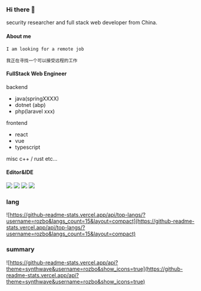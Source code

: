 ### Hi there 👋

security researcher and full stack web developer from China.

#### About me
```
I am looking for a remote job

我正在寻找一个可以接受远程的工作
```
#### FullStack Web Engineer
backend
* java(springXXXX)
* dotnet (abp)
* php(laravel xxx)

frontend
* react
* vue
* typescript

misc
c++ / rust etc...



#### Editor&IDE
[![](https://img.shields.io/badge/Editor-vim-019733?style=flat-square&logo=Vim)](https://www.vim.org/)
[![](https://img.shields.io/badge/Editor-NeoVim-51a143?style=flat-square&logo=Neovim)](https://www.neovim.io/)
[![](https://img.shields.io/badge/IDE-JetBrains-714587?style=flat-square&logo=JetBrains)](https://www.jetbrains.com/?from=puck)
[![](https://img.shields.io/badge/IDE-Visual%20Studio%20Code-blue?style=flat-square&logo=Visual-Studio-Code)](https://code.visualstudio.com/)

### lang
![https://github-readme-stats.vercel.app/api/top-langs/?username=rozbo&langs_count=15&layout=compact](https://github-readme-stats.vercel.app/api/top-langs/?username=rozbo&langs_count=15&layout=compact)

### summary
![https://github-readme-stats.vercel.app/api?theme=synthwave&username=rozbo&show_icons=true](https://github-readme-stats.vercel.app/api?theme=synthwave&username=rozbo&show_icons=true)
